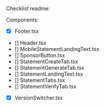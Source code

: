Checklist readme: 

Components: 
- [x] Footer.tsx
- [] Header.tsx
- [] MobileStatementLandingText.tsx
- [] SponsorButton.tsx
- [] StatementCreateTab.tsx
- [] StatementGenerateTab.tsx
- [] StatementLandingText.tsx
- [] StatementTabs.tsx
- [] StatementVerifyTab.tsx
- [x] VersionSwitcher.tsx
